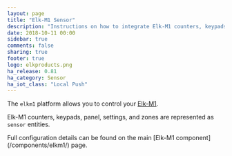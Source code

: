 ```yaml
---
layout: page
title: "Elk-M1 Sensor"
description: "Instructions on how to integrate Elk-M1 counters, keypads, panel, settings, and zones."
date: 2018-10-11 00:00
sidebar: true
comments: false
sharing: true
footer: true
logo: elkproducts.png
ha_release: 0.81
ha_category: Sensor
ha_iot_class: "Local Push"
---
```


The `elkm1` platform allows you to control your [Elk-M1](https://www.elkproducts.com/m1_controls.html).

Elk-M1 counters, keypads, panel, settings, and zones are represented as `sensor` entities.

<p class='note'>
Full configuration details can be found on the main [Elk-M1 component](/components/elkm1/) page.
</p>

